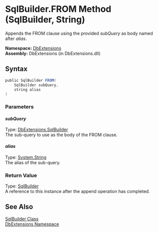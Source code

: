SqlBuilder.FROM Method (SqlBuilder, String)
===========================================
Appends the FROM clause using the provided *subQuery* as body named after *alias*.

**Namespace:** [DbExtensions][1]  
**Assembly:** DbExtensions (in DbExtensions.dll)

Syntax
------

```csharp
public SqlBuilder FROM(
	SqlBuilder subQuery,
	string alias
)
```

### Parameters

#### *subQuery*
Type: [DbExtensions.SqlBuilder][2]  
The sub-query to use as the body of the FROM clause.

#### *alias*
Type: [System.String][3]  
The alias of the sub-query.

### Return Value
Type: [SqlBuilder][2]  
A reference to this instance after the append operation has completed.

See Also
--------
[SqlBuilder Class][2]  
[DbExtensions Namespace][1]  

[1]: ../README.md
[2]: README.md
[3]: http://msdn.microsoft.com/en-us/library/s1wwdcbf